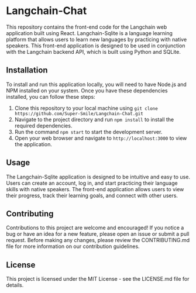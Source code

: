 # Langchain-Chat

This repository contains the front-end code for the Langchain web application built using React. Langchain-Sqlite is a language learning platform that allows users to learn new languages by practicing with native speakers. This front-end application is designed to be used in conjunction with the Langchain backend API, which is built using Python and SQLite.

## Installation

To install and run this application locally, you will need to have Node.js and NPM installed on your system. Once you have these dependencies installed, you can follow these steps:

1. Clone this repository to your local machine using `git clone https://github.com/Super-Smile/Langchain-Chat.git`
2. Navigate to the project directory and run `npm install` to install the required dependencies.
3. Run the command `npm start` to start the development server.
4. Open your web browser and navigate to `http://localhost:3000` to view the application.

## Usage

The Langchain-Sqlite application is designed to be intuitive and easy to use. Users can create an account, log in, and start practicing their language skills with native speakers. The front-end application allows users to view their progress, track their learning goals, and connect with other users.

## Contributing

Contributions to this project are welcome and encouraged! If you notice a bug or have an idea for a new feature, please open an issue or submit a pull request. Before making any changes, please review the CONTRIBUTING.md file for more information on our contribution guidelines.

## License

This project is licensed under the MIT License - see the LICENSE.md file for details.
